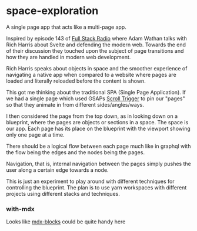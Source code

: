 # space-exploration

A single page app that acts like a multi-page app.

Inspired by episode 143 of [Full Stack Radio](https://fullstackradio.com/143) where Adam Wathan talks with Rich Harris about Svelte and defending the modern web. Towards the end of their discussion they touched upon the subject of page transitions and how they are handled in modern web development.

Rich Harris speaks about objects in space and the smoother experience of navigating a native app when compared to a website where pages are loaded and literally reloaded before the content is shown.

This got me thinking about the traditional SPA (Single Page Application). If we had a single page which used GSAPs [Scroll Trigger](https://greensock.com/docs/v3/Plugins/ScrollTrigger) to pin our "pages" so that they animate in from different sides/angles/ways.

I then considered the page from the top down, as in looking down on a blueprint, where the pages are objects or sections in a space. The space is our app. Each page has its place on the blueprint with the viewport showing only one page at a time.

There should be a logical flow between each page much like in graphql with the flow being the edges and the nodes being the pages.

Navigation, that is, internal navigation between the pages simply pushes the user along a certain edge towards a node.

This is just an experiment to play around with different techniques for controlling the blueprint. The plan is to use yarn workspaces with different projects using different stacks and techniques.

### with-mdx

Looks like [mdx-blocks](https://mdx-blocks.netlify.app/) could be quite handy here
